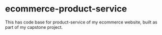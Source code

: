 # ecommerce-product-service
This has code base for product-service of my ecommerce website, built as part of my capstone project.
